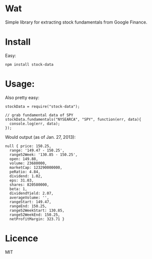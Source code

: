 Wat
===

Simple library for extracting stock fundamentals from Google Finance.

Install
=======

Easy:

    npm install stock-data

Usage:
======

Also pretty easy:

    stockData = require("stock-data");

    // grab fundamental data of SPY
    stockData.fundamentals("NYSEARCA", "SPY", function(err, data){
      console.log(err, data);
    });

Would output (as of Jan. 27, 2013):

    null { price: 150.25,
      range: '149.47 - 150.25',
      range52Week: '130.85 - 150.25',
      open: 149.88,
      volume: 23680000,
      marketCap: 123290000000,
      peRatio: 4.84,
      dividend: 1.02,
      eps: 31.03,
      shares: 820580000,
      beta: 1,
      dividendYield: 2.07,
      averageVolume: '',
      rangeStart: 149.47,
      rangeEnd: 150.25,
      range52WeekStart: 130.85,
      range52WeekEnd: 150.25,
      netProfitMargin: 323.71 }
        

Licence
=======

MIT
